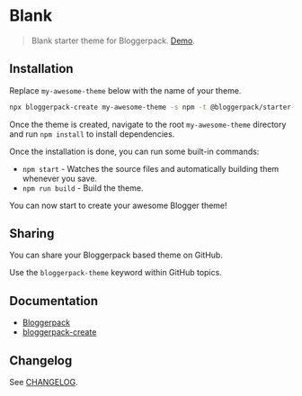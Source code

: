 # Blank

> Blank starter theme for Bloggerpack. [Demo](https://bp-starter-blank.blogspot.com/).

## Installation

Replace `my-awesome-theme` below with the name of your theme.

```bash
npx bloggerpack-create my-awesome-theme -s npm -t @bloggerpack/starter-blank
```

Once the theme is created, navigate to the root `my-awesome-theme` directory and run `npm install` to install dependencies.

Once the installation is done, you can run some built-in commands:

- `npm start` - Watches the source files and automatically building them whenever you save.
- `npm run build` - Build the theme.

You can now start to create your awesome Blogger theme!

## Sharing

You can share your Bloggerpack based theme on GitHub.

Use the `bloggerpack-theme` keyword within GitHub topics.

## Documentation

- [Bloggerpack](https://github.com/bloggerpack/bloggerpack/tree/main/packages/bloggerpack)
- [bloggerpack-create](https://github.com/bloggerpack/bloggerpack/tree/main/packages/bloggerpack-create)

## Changelog

See [CHANGELOG](https://github.com/bloggerpack/bloggerpack/blob/main/starters/blank/CHANGELOG.md).
